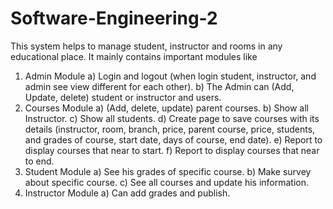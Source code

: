 # Software-Engineering-2
This system helps to manage student, instructor and rooms in any educational place. It mainly contains important modules like
1. Admin Module
a) Login and logout (when login student, instructor, and admin see view different for
each other).
b) The Admin can (Add, Update, delete) student or instructor and users.
2. Courses Module
a) (Add, delete, update) parent courses.
b) Show all Instructor.
c) Show all students.
d) Create page to save courses with its details (instructor, room, branch, price, parent
course, price, students, and grades of course, start date, days of course, end date).
e) Report to display courses that near to start.
f) Report to display courses that near to end.
3. Student Module
a) See his grades of specific course.
b) Make survey about specific course.
c) See all courses and update his information.
4. Instructor Module
a) Can add grades and publish.
